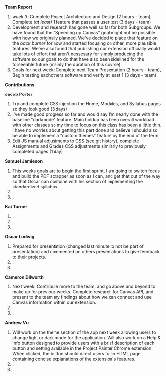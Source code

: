 **Team Report**
  1. *week 3*: Complete Project Architecture and Design (2 hours - team), Complete *(at least)* 1 feature that passes a user test (3 days - team)
  2. Development and research has gone well so far for both Subgroups. We have found that the "Speeding up Canvas" goal might not be possible with how we originally planned. We've decided to place that feature on the *back burner* for now and started focusing on other, more plausible features. We've also found that publishing our extension officially would take lots of effort that aren't nessesary for simply producing the software so our goals to do that have also been sidelined for the forseeable future (mainly the duration of this course). 
  3. Goals for next week: Complete next Team Presentation (2 hours - team), Begin testing eachothers software and verify at least 1 (3 days - team)

**Contributions**:

  **Jacob Porter**
  1. Try and complete CSS injection the Home, Modules, and Syllabus pages so they look good (3 days)
  2. I've made good progress so far and would say I'm nearly done with the baseline "darkmode" feature. Main holdup has been overall workload with other classes so my time to focus on this class has been a little thin. I have no worries about getting this part done and believe I should also be able to implement a "custom themes" feature by the end of the term.  
  3. Edit JS manual adjustments to CSS (see git history), complete Assignments and Grades CSS adjustments similarly to previously completed pages (1 day) 
    
  **Samuel Jamieson**
1. This weeks goals are to begin the first sprint, I am going to switch focus and build the PDF scrapper as soon as I can, and get that out of the way so that Oscar can contuine with his section of implementing the standardized syllabus.
2. .
3. .
   
    
 **Kai Turner**
1. .
2. .
3. .
  
  **Oscar Ludwig** 
1. Prepared for presentation (changed last minute to not be part of presentation) and commented on others presentations to give feedback to their projects.
2. .
3. .

  **Cameron Dilworth**
1. Next week: Contribute more to the team, and go above and beyond to make up for previous weeks. Complete research for Canvas API, and present to the team my findings about how we can connect and use Canvas information within our extension.
2. .
3. .

  **Andrew Vu**
1. Will work on the theme section of the app next week allowing users to change light or dark mode for the application. Will also work on a Help & Info button designed to provide users with a brief description of each button and setting available in the Project Painter Chrome extension. When clicked, the button should direct users to an HTML page containing concise explanations of the extension's features.  
2. .
3. .


